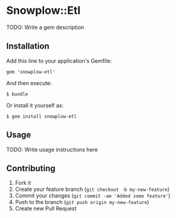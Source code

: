 # Snowplow::Etl

TODO: Write a gem description

## Installation

Add this line to your application's Gemfile:

    gem 'snowplow-etl'

And then execute:

    $ bundle

Or install it yourself as:

    $ gem install snowplow-etl

## Usage

TODO: Write usage instructions here

## Contributing

1. Fork it
2. Create your feature branch (`git checkout -b my-new-feature`)
3. Commit your changes (`git commit -am 'Added some feature'`)
4. Push to the branch (`git push origin my-new-feature`)
5. Create new Pull Request
